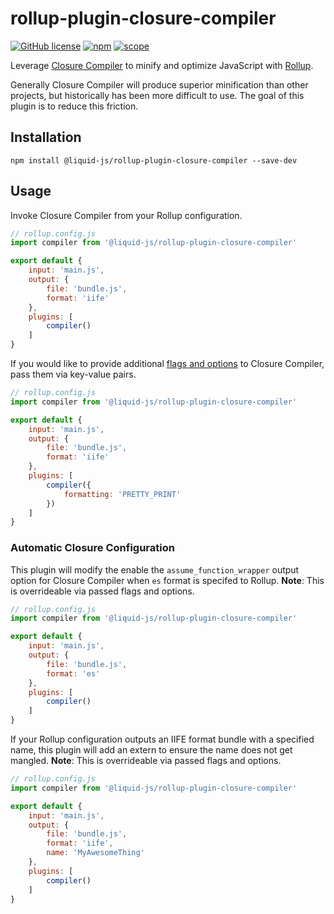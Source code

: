 # rollup-plugin-closure-compiler

[![GitHub license](https://img.shields.io/github/license/Liquid-JS/rollup-plugin-closure-compiler.svg)](https://github.com/Liquid-JS/rollup-plugin-closure-compiler/blob/master/LICENSE)
[![npm](https://img.shields.io/npm/dm/@liquid-js/rollup-plugin-closure-compiler.svg)](https://www.npmjs.com/package/@liquid-js/rollup-plugin-closure-compiler)
[![scope](https://img.shields.io/npm/v/@liquid-js/rollup-plugin-closure-compiler.svg)](https://www.npmjs.com/package/@liquid-js/rollup-plugin-closure-compiler)

Leverage [Closure Compiler](https://developers.google.com/closure/compiler/) to minify and optimize JavaScript with [Rollup](https://rollupjs.org/guide/en).

Generally Closure Compiler will produce superior minification than other projects, but historically has been more difficult to use. The goal of this plugin is to reduce this friction.

## Installation

    npm install @liquid-js/rollup-plugin-closure-compiler --save-dev

## Usage

Invoke Closure Compiler from your Rollup configuration.

```js
// rollup.config.js
import compiler from '@liquid-js/rollup-plugin-closure-compiler'

export default {
    input: 'main.js',
    output: {
        file: 'bundle.js',
        format: 'iife'
    },
    plugins: [
        compiler()
    ]
}
```

If you would like to provide additional [flags and options](https://github.com/google/closure-compiler/wiki/Flags-and-Options) to Closure Compiler, pass them via key-value pairs.

```js
// rollup.config.js
import compiler from '@liquid-js/rollup-plugin-closure-compiler'

export default {
    input: 'main.js',
    output: {
        file: 'bundle.js',
        format: 'iife'
    },
    plugins: [
        compiler({
            formatting: 'PRETTY_PRINT'
        })
    ]
}
```

### Automatic Closure Configuration

This plugin will modify the enable the `assume_function_wrapper` output option for Closure Compiler when `es` format is specifed to Rollup. **Note**: This is overrideable via passed flags and options.

```js
// rollup.config.js
import compiler from '@liquid-js/rollup-plugin-closure-compiler'

export default {
    input: 'main.js',
    output: {
        file: 'bundle.js',
        format: 'es'
    },
    plugins: [
        compiler()
    ]
}
```

If your Rollup configuration outputs an IIFE format bundle with a specified name, this plugin will add an extern to ensure the name does not get mangled. **Note**: This is overrideable via passed flags and options.

```js
// rollup.config.js
import compiler from '@liquid-js/rollup-plugin-closure-compiler'

export default {
    input: 'main.js',
    output: {
        file: 'bundle.js',
        format: 'iife',
        name: 'MyAwesomeThing'
    },
    plugins: [
        compiler()
    ]
}
```
